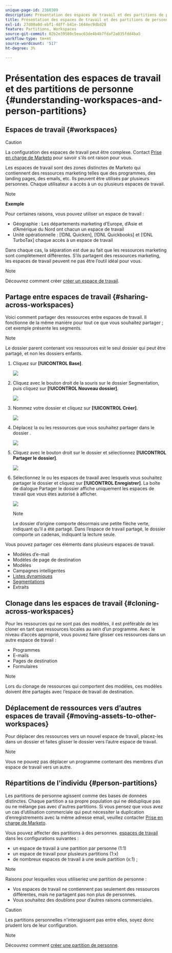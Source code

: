 ```yaml
---
unique-page-id: 2360309
description: Présentation des espaces de travail et des partitions de personne - Documents Marketo - Documentation du produit
title: Présentation des espaces de travail et des partitions de personne
exl-id: 27d00a0d-ebf1-4dff-b41e-1644ec9dbd28
feature: Partitions, Workspaces
source-git-commit: 02b2e39580c5eac63de4b4b7fdaf2a835fdd4ba5
workflow-type: tm+mt
source-wordcount: '517'
ht-degree: 3%

---
```


# Présentation des espaces de travail et des partitions de personne {#understanding-workspaces-and-person-partitions}

## Espaces de travail {#workspaces}

>[!CAUTION]
>
>La configuration des espaces de travail peut être complexe. Contact [Prise en charge de Marketo](https://nation.marketo.com/t5/Support/ct-p/Support) pour savoir s&#39;ils ont raison pour vous.

Les espaces de travail sont des zones distinctes de Marketo qui contiennent des ressources marketing telles que des programmes, des landing pages, des emails, etc. Ils peuvent être utilisés par plusieurs personnes. Chaque utilisateur a accès à un ou plusieurs espaces de travail.

>[!NOTE]
>
>**Exemple**
>
>Pour certaines raisons, vous pouvez utiliser un espace de travail :
>
>* Géographie : Les départements marketing d’Europe, d’Asie et d’Amérique du Nord ont chacun un espace de travail
>* Unité opérationnelle : [!DNL Quicken], [!DNL Quickbooks] et [!DNL TurboTax] chaque accès à un espace de travail
>
>Dans chaque cas, la séparation est due au fait que les ressources marketing sont complètement différentes. S’ils partagent des ressources marketing, les espaces de travail peuvent ne pas être l’outil idéal pour vous.

>[!NOTE]
>
>Découvrez comment créer [créer un espace de travail](/help/marketo/product-docs/administration/workspaces-and-person-partitions/create-a-new-workspace.md).

## Partage entre espaces de travail {#sharing-across-workspaces}

Voici comment partager des ressources entre espaces de travail. Il fonctionne de la même manière pour tout ce que vous souhaitez partager ; cet exemple présente les segments.

>[!NOTE]
>
>Le dossier parent contenant vos ressources est le seul dossier qui peut être partagé, et non les dossiers enfants.

1. Cliquez sur **[!UICONTROL Base]**.

   ![](assets/understanding-workspaces-and-person-partitions-1.png)

1. Cliquez avec le bouton droit de la souris sur le dossier Segmentation, puis cliquez sur **[!UICONTROL Nouveau dossier]**.

   ![](assets/understanding-workspaces-and-person-partitions-2.png)

1. Nommez votre dossier et cliquez sur **[!UICONTROL Créer]**.

   ![](assets/understanding-workspaces-and-person-partitions-3.png)

1. Déplacez la ou les ressources que vous souhaitez partager dans le dossier .

   ![](assets/understanding-workspaces-and-person-partitions-4.png)

1. Cliquez avec le bouton droit sur le dossier et sélectionnez **[!UICONTROL Partager le dossier]**.

   ![](assets/understanding-workspaces-and-person-partitions-5.png)

1. Sélectionnez le ou les espaces de travail avec lesquels vous souhaitez partager le dossier et cliquez sur **[!UICONTROL Enregistrer]**. La boîte de dialogue Partager le dossier affiche uniquement les espaces de travail que vous êtes autorisé à afficher.

   ![](assets/understanding-workspaces-and-person-partitions-6.png)

   >[!NOTE]
   >
   >Le dossier d’origine comporte désormais une petite flèche verte, indiquant qu’il a été partagé. Dans l’espace de travail partagé, le dossier comporte un cadenas, indiquant la lecture seule.

Vous pouvez partager ces éléments dans plusieurs espaces de travail.

* Modèles d’e-mail
* Modèles de page de destination
* Modèles
* Campagnes intelligentes
* [Listes dynamiques](/help/marketo/product-docs/core-marketo-concepts/smart-lists-and-static-lists/using-smart-lists/reference-a-list-or-smart-list-across-workspaces.md)
* [Segmentations](/help/marketo/product-docs/administration/workspaces-and-person-partitions/share-segmentations-across-workspaces-and-partitions.md)
* Extraits

## Clonage dans les espaces de travail {#cloning-across-workspaces}

Pour les ressources qui ne sont pas des modèles, il est préférable de les cloner en tant que ressources locales au sein d’un programme.  Avec le niveau d’accès approprié, vous pouvez faire glisser ces ressources dans un autre espace de travail :

* Programmes
* E-mails
* Pages de destination
* Formulaires

>[!NOTE]
>
>Lors du clonage de ressources qui comportent des modèles, ces modèles doivent être partagés avec l’espace de travail de destination.

## Déplacement de ressources vers d’autres espaces de travail {#moving-assets-to-other-workspaces}

Pour déplacer des ressources vers un nouvel espace de travail, placez-les dans un dossier et faites glisser le dossier vers l’autre espace de travail.

>[!NOTE]
>
>Vous ne pouvez pas déplacer un programme contenant des membres d’un espace de travail vers un autre.

## Répartitions de l&#39;individu {#person-partitions}

Les partitions de personne agissent comme des bases de données distinctes. Chaque partition a sa propre population qui ne déduplique pas ou ne mélange pas avec d&#39;autres partitions. Si vous pensez que vous avez un cas d’utilisation commerciale qui peut nécessiter la duplication d’enregistrements avec la même adresse email, veuillez contacter [Prise en charge de Marketo](https://nation.marketo.com/t5/Support/ct-p/Support).

Vous pouvez affecter des partitions à des personnes.  [espaces de travail](create-a-new-workspace.md) dans les configurations suivantes :

* un espace de travail à une partition par personne (1:1)
* un espace de travail pour plusieurs partitions (1:x)
* de nombreux espaces de travail à une seule partition (x:1) ;

>[!NOTE]
>
>Raisons pour lesquelles vous utiliseriez une partition de personne :
>
>* Vos espaces de travail ne contiennent pas seulement des ressources différentes, mais ne partagent pas non plus de personnes.
>* Vous souhaitez des doublons pour d’autres raisons commerciales.

>[!CAUTION]
>
>Les partitions personnelles n&#39;interagissent pas entre elles, soyez donc prudent lors de leur configuration.

>[!NOTE]
>
>Découvrez comment [créer une partition de personne](/help/marketo/product-docs/administration/workspaces-and-person-partitions/create-a-person-partition.md).
